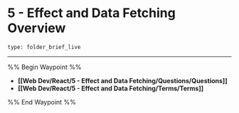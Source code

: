 # 5 - Effect and Data Fetching Overview
 
```ccard
type: folder_brief_live
```
 
---

%% Begin Waypoint %%
- **[[Web Dev/React/5 - Effect and Data Fetching/Questions/Questions]]**
- **[[Web Dev/React/5 - Effect and Data Fetching/Terms/Terms]]**

%% End Waypoint %%
